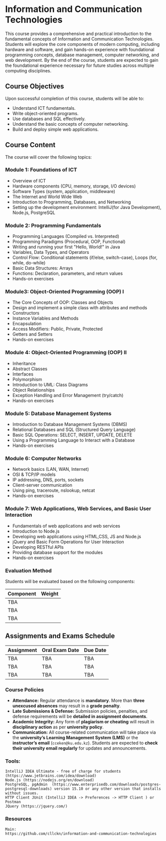 # Information and Communication Technologies

This course provides a comprehensive and practical introduction to the fundamental concepts of Information and Communication Technologies. Students will explore the core components of modern computing, including hardware and software, and gain hands-on experience with foundational programming concepts, database management, computer networking, and web development. By the end of the course, students are expected to gain the foundational experience necessary for future studies across multiple computing disciplines.

## Course Objectives
Upon successful completion of this course, students will be able to:
* Understand ICT fundamentals.
* Write object-oriented programs.
* Use databases and SQL effectively.
* Understand the basic concepts of computer networking.
* Build and deploy simple web applications.

## Course Content
The course will cover the following topics:

### Module 1: Foundations of ICT
* Overview of ICT
* Hardware components (CPU, memory, storage, I/O devices)
* Software Types (system, application, middleware)
* The Internet and World Wide Web
* Introduction to Programming, Databases, and Networking
* Setting up the development environment: IntelliJ(for Java Development), Node.js, PostgreSQL

### Module 2: Programming Fundamentals
* Programming Languages (Compiled vs. Interpreted)
* Programming Paradigms (Procedural, OOP, Functional)
* Writing and running your first "Hello, World!" in Java
* Variables, Data Types, and Operators
* Control Flow: Conditional statements (if/else, switch-case), Loops (for, while, do-while)
* Basic Data Structures: Arrays
* Functions: Declaration, parameters, and return values
* Hands-on exercises

### Module3: Object-Oriented Programming (OOP) I
* The Core Concepts of OOP: Classes and Objects
* Design and implement a simple class with attributes and methods
* Constructors
* Instance Variables and Methods
* Encapsulation 
* Access Modifiers: Public, Private, Protected
* Getters and Setters
* Hands-on exercises

### Module 4: Object-Oriented Programming (OOP) II
* Inheritance 
* Abstract Classes
* Interfaces
* Polymorphism
* Introduction to UML:  Class Diagrams
* Object Relationships
* Exception Handling and Error Management (try/catch)
* Hands-on exercises

### Module 5: Database Management Systems
* Introduction to Database Management Systems (DBMS)
* Relational Databases and SQL (Structured Query Language)
* Basic SQL Operations: SELECT, INSERT, UPDATE, DELETE
* Using a Programming Language to Interact with a Database
* Hands-on exercises

### Module 6: Computer Networks
* Network basics (LAN, WAN, Internet)
* OSI & TCP/IP models
* IP addressing, DNS, ports, sockets
* Client-server communication
* Using ping, traceroute, nslookup, netcat
* Hands-on exercises

### Module 7: Web Applications, Web Services, and Basic User Interaction
* Fundamentals of web applications and web services
* Introduction to Node.js
* Developing web applications using HTML,CSS, JS and Node.js
* jQuery and Basic Form Operations for User Interaction
* Developing RESTful APIs
* Providing database support for the modules 
* Hands-on exercises


### Evaluation Method

Students will be evaluated based on the following components:  

| **Component**                  | **Weight** |
|--------------------------------|-----------|
| TBA |       |
| TBA |       |
| TBA |       |

## Assignments and Exams Schedule  

| **Assignment**   | **Oral Exam Date**     | **Due Date**       |
|-----------------|------------------------|--------------------|
| TBA  | TBA                    | TBA            |
| TBA  | TBA                    | TBA            |
| TBA  | TBA                    | TBA |


### Course Policies

- **Attendance:** Regular attendance is **mandatory**. More than **three unexcused absences** may result in a **grade penalty**.  
- **Late Submissions & Defense:** Submission policies, penalties, and defense requirements will be **detailed in assignment documents**.  
- **Academic Integrity:** Any form of **plagiarism or cheating** will result in **disciplinary action** as per **university policy**.  
- **Communication:** All course-related communication will take place via the **university’s Learning Management System (LMS)** or the **instructor’s email** (`cceken@ku.edu.kz`). Students are expected to **check their university email regularly** for updates and announcements.  


### Tools:
    IntelliJ IDEA Ultimate - free of charge for students  (https://www.jetbrains.com/idea/download) 
    Node.js (https://nodejs.org/en/download)
    PostgreSQL, pgAdmin  (https://www.enterprisedb.com/downloads/postgres-postgresql-downloads) version 15.10 or any other version that installs without issues.
    HTTP Client JUnit (IntelliJ IDEA -> Preferences -> HTTP Client ) or Postman
    JQuery (https://jquery.com/)
   
### Resources
    Main:
    https://github.com/cllckn/information-and-communication-technologies
